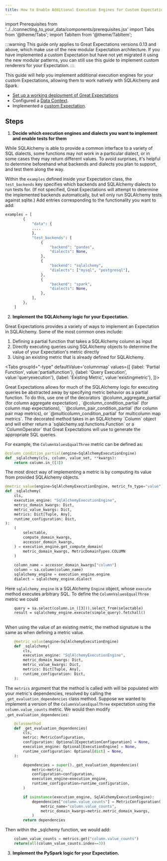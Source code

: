 ```yaml
---
title: How to Enable Additional Execution Engines for Custom Expectations
---
```

import Prerequisites from '../../connecting_to_your_data/components/prerequisites.jsx'
import Tabs from '@theme/Tabs';
import TabItem from '@theme/TabItem';

:::warning
This guide only applies to Great Expectations versions 0.13 and above, which make use of the new modular Expectation architecture. If you have implemented a custom Expectation but have not yet migrated it using the new modular patterns, you can still use this guide to implement custom renderers for your Expectation.
:::

This guide will help you implement additional execution engines for your custom Expectations, allowing them to work natively with SQLAlchemy and Spark. 

<Prerequisites>

- [Set up a working deployment of Great Expectations](../../../tutorials/getting_started/intro.md)
- Configured a [Data Context](../../../tutorials/getting_started/initialize_a_data_context.md).
- Implemented a [custom Expectation](../../../guides/expectations/creating_custom_expectations/how_to_create_custom_expectations.md).
    
</Prerequisites>

Steps
-----

1. **Decide which execution engines and dialects you want to implement and enable tests for them**

While SQLAlchemy is able to provide a common interface to a variety of SQL dialects, some functions may not work in a particular dialect, or in some cases they may return different values. To avoid surprises, it's helpful to determine beforehand what backends and dialects you plan to support, and test them along the way. 

Within the `examples` defined inside your Expectation class, the `test_backends` key specifies which backends and SQLAlchemy dialects to run tests for. (If not specified, Great Expectations will attempt to determine the implemented backends automatically, but wll only run SQLAlchemy tests against sqlite.) Add entries corresponding to the functionality you want to add: 
    
```python
examples = [
        {
            "data": {
            ....
            },
            "test_backends": [
                {
                    "backend": "pandas",
                    "dialects": None,
                },
                {
                    "backend": "sqlalchemy",
                    "dialects": ["mysql", "postgresql"],
                },
                {
                    "backend": "spark",
                    "dialects": None,
                },
            ],
        },
    ]
```

2. **Implement the SQLAlchemy logic for your Expectation.**

Great Expectations provides a variety of ways to implement an Expectation in SQLAlchemy. Some of the most common ones include: 
1.  Defining a partial function that takes a SQLAlchemy column as input
2.  Directly executing queries using SQLAlchemy objects to determine the value of your Expectation's metric directly 
3.  Using an existing metric that is already defined for SQLAlchemy. 

<Tabs
  groupId="-type"
  defaultValue='columnmap'
  values={[
  {label: 'Partial Function', value:'partialfunction'},
  {label: 'Query Execution', value:'queryexecution'},
  {label: 'Existing Metric', value:'existingmetric'},
  ]}>

<TabItem value="partialfunction">
Great Expectations allows for much of the SQLAlchemy logic for executing queries be abstracted away by specifying metric behavior as a partial function. To do this, use one of the decorators `@column_aggregate_partial` (for column aggregate expectation) , `@column_condition_partial` (for column map expectations), ` `@column_pair_condition_partial` (for column pair map metrics), or `@multicolumn_condition_partial` for multicolumn map metrics`. The decorated method takes in an SQLAlchemy `Column` object and will either return a `sqlalchemy.sql.functions.Function` or a `ColumnOperator` that Great Expectations will use to generate the appropriate SQL queries. 
    
For example, the `ColumnValuesEqualThree` metric can be defined as: 

```python
@column_condition_partial(engine=SqlAlchemyExecutionEngine)
def _sqlalchemy(cls, column, value_set, **kwargs):
    return column.in_([3])
```
    
</TabItem> 
    
<TabItem value="queryexecution">
The most direct way of implementing a metric is by computing its value from provided SQLAlchemy objects. 
    
```python
@metric_value(engine=SqlAlchemyExecutionEngine, metric_fn_type="value")
def _sqlalchemy(
    cls,
    execution_engine: "SqlAlchemyExecutionEngine",
    metric_domain_kwargs: Dict,
    metric_value_kwargs: Dict,
    metrics: Dict[Tuple, Any],
    runtime_configuration: Dict,
):
    (
        selectable,
        compute_domain_kwargs,
        accessor_domain_kwargs,
    ) = execution_engine.get_compute_domain(
        metric_domain_kwargs, MetricDomainTypes.COLUMN
    )
    
    column_name = accessor_domain_kwargs["column"]
    column = sa.column(column_name)
    sqlalchemy_engine = execution_engine.engine
    dialect = sqlalchemy_engine.dialect
```
    
Here `sqlalchemy_engine` is a SQLAlchemy `Engine` object, whose `execute` method executes arbitrary SQL. To define the `ColumnValuesEqualThree` metric we could 
```
    query = sa.select(column.in_([3])).select_from(selectable)
    result = sqlalchemy_engine.execute(simple_query).fetchall()
```
</TabItem> 
    
<TabItem value="existingmetric">\
When using the value of an existing metric, the method signature is the same as when defining a metric value. 
```python
    @metric_value(engine=SqlAlchemyExecutionEngine)
    def _sqlalchemy(
        cls,
        execution_engine: "SqlAlchemyExecutionEngine",
        metric_domain_kwargs: Dict,
        metric_value_kwargs: Dict,
        metrics: Dict[Tuple, Any],
        runtime_configuration: Dict,
    ):
```    
    
The `metrics` argument that the method is called with will be populated with your metric's dependencies, resolved by calling the `_get_evaluation_dependencies` class method. Suppose we wanted to implement a version of the `ColumnValuesEqualThree` expectation using the `column.value_counts` metric. We would then modify `_get_evaluation_dependencies`: 
    
```python 
    @classmethod
    def _get_evaluation_dependencies(
        cls,
        metric: MetricConfiguration,
        configuration: Optional[ExpectationConfiguration] = None,
        execution_engine: Optional[ExecutionEngine] = None,
        runtime_configuration: Optional[dict] = None,
    ):

        dependencies = super()._get_evaluation_dependencies(
            metric=metric,
            configuration=configuration,
            execution_engine=execution_engine,
            runtime_configuration=runtime_configuration,
        )

        if isinstance(execution_engine, SqlAlchemyExecutionEngine):
            dependencies["column.value_counts"] = MetricConfiguration(
                metric_name="column.value_counts",
                metric_domain_kwargs=metric.metric_domain_kwargs,
            )
        return dependencies    
```
Then within the _sqlchemy function, we would add: 

```python
    column_value_counts = metrics.get("column.value_counts")
    return(all(column_value_counts.index==3))
```
</TabItem>
    
3. **Implement the PySpark logic for your Expectation.**

